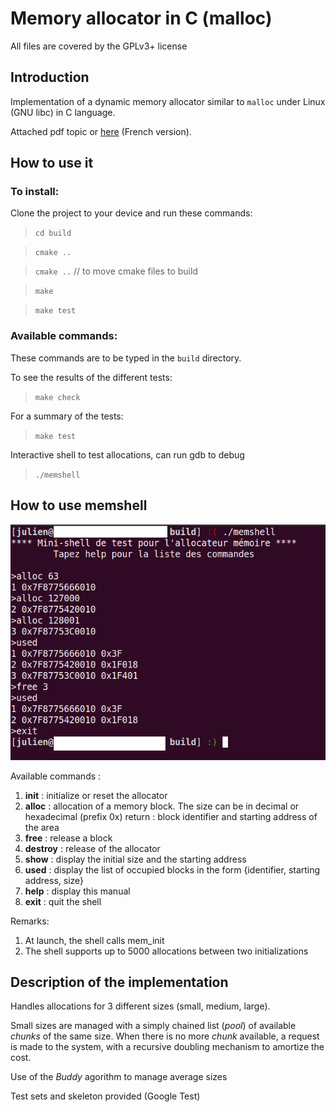 Memory allocator in C (malloc)
==================

All files are covered by the GPLv3+ license

## Introduction


Implementation of a dynamic memory allocator similar to `malloc` under Linux (GNU libc) in C language.

Attached pdf topic or [here](https://systemes.pages.ensimag.fr/sepc/TP/S1/) (French version).

## How to use it
### To install: 
Clone the project to your device and run these commands:

> `cd build` 

> `cmake ..`

> `cmake ..` // to move cmake files to build

> `make`

> `make test`

### Available commands:
These commands are to be typed in the `build` directory.

To see the results of the different tests:
> `make check`

For a summary of the tests:
> `make test`

Interactive shell to test allocations, can run gdb to debug
> `./memshell`


How to use memshell
----------
![Proof usage of memshell](screen_running.png "Alloc of 3 different size")

Available commands :
1) **init** : initialize or reset the allocator
2) **alloc** <size> : allocation of a memory block.
	The size can be in decimal or hexadecimal (prefix 0x)
	return : block identifier and starting address of the area
3) **free** <identifier> : release a block
4) **destroy** : release of the allocator
5) **show** : display the initial size and the starting address
6) **used** : display the list of occupied blocks
	in the form {identifier, starting address, size}
6) **help** : display this manual
7) **exit** : quit the shell

Remarks:
1) At launch, the shell calls mem_init
2) The shell supports up to 5000 allocations between two initializations

Description of the implementation
----------
Handles allocations for 3 different sizes (small, medium, large).

Small sizes are managed with a simply chained list (*pool*) of available *chunks* of the same size. When there is no more *chunk* available, a request is made to the system, with a recursive doubling mechanism to amortize the cost.

Use of the *Buddy* agorithm to manage average sizes

Test sets and skeleton provided (Google Test)